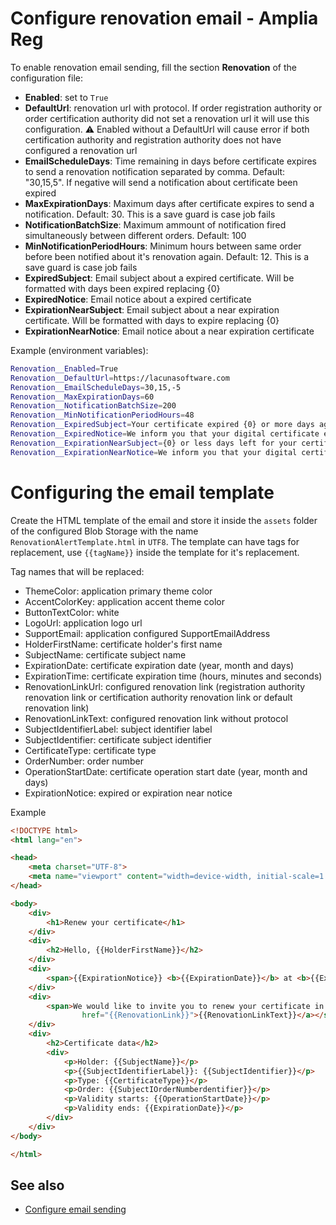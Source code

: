 # Configure renovation email - Amplia Reg

To enable renovation email sending, fill the section **Renovation** of the configuration file:

* **Enabled**: set to `True`
* **DefaultUrl**: renovation url with protocol. If order registration authority or order certification authority did not set a renovation url it will use this configuration. :warning: Enabled without a DefaultUrl will cause error if both certification authority and registration authority does not have configured a renovation url
* **EmailScheduleDays**: Time remaining in days before certificate expires to send a renovation notification separated by comma. Default: "30,15,5". If negative will send a notification about certificate been expired
* **MaxExpirationDays**: Maximum days after certificate expires to send a notification. Default: 30. This is a save guard is case job fails
* **NotificationBatchSize**: Maximum ammount of notification fired simultaneously between different orders. Default: 100
* **MinNotificationPeriodHours**: Minimum hours between same order before been notified about it's renovation again. Default: 12. This is a save guard is case job fails
* **ExpiredSubject**: Email subject about a expired certificate. Will be formatted with days been expired replacing {0}
* **ExpiredNotice**: Email notice about a expired certificate
* **ExpirationNearSubject**: Email subject about a near expiration certificate. Will be formatted with days to expire replacing {0}
* **ExpirationNearNotice**: Email notice about a near expiration certificate

Example (environment variables):

```sh
Renovation__Enabled=True
Renovation__DefaultUrl=https://lacunasoftware.com
Renovation__EmailScheduleDays=30,15,-5
Renovation__MaxExpirationDays=60
Renovation__NotificationBatchSize=200
Renovation__MinNotificationPeriodHours=48
Renovation__ExpiredSubject=Your certificate expired {0} or more days ago
Renovation__ExpiredNotice=We inform you that your digital certificate expired on the day
Renovation__ExpirationNearSubject={0} or less days left for your certificate to expire
Renovation__ExpirationNearNotice=We inform you that your digital certificate will expire on the day
```

# Configuring the email template

Create the HTML template of the email and store it inside the `assets` folder of the configured Blob Storage with the name `RenovationAlertTemplate.html` in `UTF8`. The template can have tags for replacement, use `{{tagName}}` inside the template for it's replacement.

Tag names that will be replaced:

* ThemeColor: application primary theme color
* AccentColorKey: application accent theme color
* ButtonTextColor: white
* LogoUrl: application logo url
* SupportEmail: application configured SupportEmailAddress
* HolderFirstName: certificate holder's first name
* SubjectName: certificate subject name
* ExpirationDate: certificate expiration date (year, month and days)
* ExpirationTime: certificate expiration time (hours, minutes and seconds)
* RenovationLinkUrl: configured renovation link (registration authority renovation link or certification authority renovation link or default renovation link)
* RenovationLinkText: configured renovation link without protocol
* SubjectIdentifierLabel: subject identifier label
* SubjectIdentifier: certificate subject identifier
* CertificateType: certificate type
* OrderNumber: order number
* OperationStartDate: certificate operation start date (year, month and days)
* ExpirationNotice: expired or expiration near notice

Example

```html
<!DOCTYPE html>
<html lang="en">

<head>
    <meta charset="UTF-8">
    <meta name="viewport" content="width=device-width, initial-scale=1.0">
</head>

<body>
    <div>
        <h1>Renew your certificate</h1>
    </div>
    <div>
        <h2>Hello, {{HolderFirstName}}</h2>
    </div>
    <div>
        <span>{{ExpirationNotice}} <b>{{ExpirationDate}}</b> at <b>{{ExpirationTime}}</b></span>
    </div>
    <div>
        <span>We would like to invite you to renew your certificate in <a target="_blank"
                href="{{RenovationLink}}">{{RenovationLinkText}}</a></span>
    </div>
    <div>
        <h2>Certificate data</h2>
        <div>
            <p>Holder: {{SubjectName}}</p>
            <p>{{SubjectIdentifierLabel}}: {{SubjectIdentifier}}</p>
            <p>Type: {{CertificateType}}</p>
            <p>Order: {{SubjectIOrderNumberdentifier}}</p>
            <p>Validity starts: {{OperationStartDate}}</p>
            <p>Validity ends: {{ExpirationDate}}</p>
        </div>
    </div>
</body>

</html>
```

## See also

* [Configure email sending](configure-email.md)
